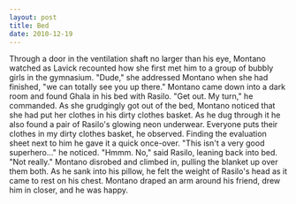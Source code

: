 ```yaml
---
layout: post
title: Bed
date: 2010-12-19
---
```

Through a door in the ventilation shaft no larger than his eye, Montano
      watched as Lavick recounted how she first met him to a group of bubbly girls in the
      gymnasium.    "Dude," she addressed Montano when she had finished, "we can
      totally see you up there."    Montano came down into a dark room and found
      Ghala in his bed with Rasilo.    "Get out. My turn," he commanded.    As she grudgingly got out of the bed, Montano noticed that she had put her
      clothes in his dirty clothes basket. As he dug through it he also found a pair of Rasilo's
      glowing neon underwear.   Everyone puts their clothes in
      my dirty clothes basket,   he observed. Finding the evaluation sheet next to him he
      gave it a quick once-over.    "This isn't a very good superhero..." he
      noticed.    "Hmmm. No," said Rasilo, leaning back into bed. "Not
      really."    Montano disrobed and climbed in, pulling the blanket up over
      them both. As he sank into his pillow, he felt the weight of Rasilo's head as it came to rest
      on his chest. Montano draped an arm around his friend, drew him in closer, and he was
      happy.